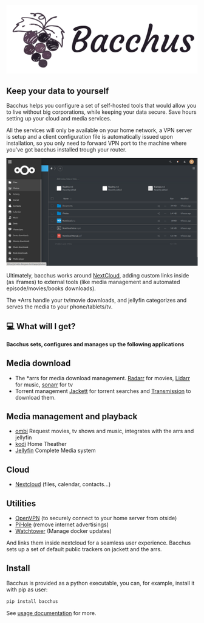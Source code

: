 <span style="display:block;text-align:center">[![](https://raw.githubusercontent.com/XayOn/bacchus/develop/docs/bacchus.png)](https://github.com/XayOn/bacchus) </span>


## Keep your data to yourself

Bacchus helps you configure a set of self-hosted tools that would allow you to
live without big corporations, while keeping your data secure. Save hours
setting up your cloud and media services.

All the services will only be available on your home network, a VPN server
is setup and a client configuration file is automatically issued upon
installation, so you only need to forward VPN port to the machine where you've
got bacchus installed trough your router.

![](https://raw.githubusercontent.com/XayOn/bacchus/develop/docs/main.png)

Ultimately, bacchus works around [NextCloud][1], adding custom links inside (as
iframes) to external tools (like media management and automated
episode/movies/books downloads).

The \*Arrs handle your tv/movie downloads, and jellyfin categorizes and serves
the media to your phone/tablets/tv.

## :computer: What will I get?

**Bacchus sets, configures and manages up the following applications**

## Media download

- The \*arrs for media download management. [Radarr][3] for movies, [Lidarr][4] for music, [sonarr][9] for tv 
- Torrent management [Jackett][6] for torrent searches and [Transmission][7] to download them. 

## Media management and playback

- [ombi][21] Request movies, tv shows and music, integrates with the arrs and jellyfin
- [kodi][12] Home Theather
- [Jellyfin][13] Complete Media system

## Cloud

- [Nextcloud][8] (files, calendar, contacts...)

## Utilities

- [OpenVPN][10] (to securely connect to your home server from otside)
- [PiHole][14] (remove internet advertisings)
- [Watchtower][20] (Manage docker updates)

And links them inside nextcloud for a seamless user experience. 
Bacchus sets up a set of default public trackers on jackett and the arrs.

## Install 

Bacchus is provided as a python executable, you can, for example, install it with pip as user:

```bash
pip install bacchus
```

See [usage documentation][11] for more.


[1]: https://github.com/nextcloud/nextcloud
[2]: https://lazylibrarian.gitlab.io
[3]: https://radarr.video
[4]: https://lidarr.audio
[5]: https://sonarr.tv
[6]: https://github.com/Jackett/Jackett
[7]: https://transmissionbt.com
[8]: https://nextcloud.com
[9]: https://sonarr.tv
[10]: https://openvpn.net
[11]: docs/usage.md
[12]: https://kodi.tv
[13]: https://jellyfin.org
[14]: https://pi-hole.net/
[20]: https://github.com/containrrr/watchtower
[21]: https://ombi.io
